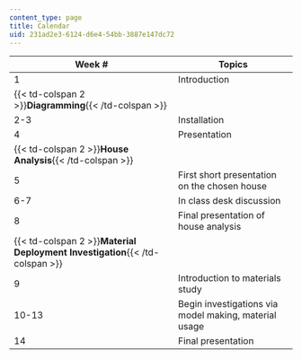 ```yaml
---
content_type: page
title: Calendar
uid: 231ad2e3-6124-d6e4-54bb-3887e147dc72
---
```


| Week # | Topics |
| --- | --- |
| 1 | Introduction |
| {{< td-colspan 2 >}}**Diagramming**{{< /td-colspan >}} ||
| 2-3 | Installation |
| 4 | Presentation |
| {{< td-colspan 2 >}}**House Analysis**{{< /td-colspan >}} ||
| 5 | First short presentation on the chosen house |
| 6-7 | In class desk discussion |
| 8 | Final presentation of house analysis |
| {{< td-colspan 2 >}}**Material Deployment Investigation**{{< /td-colspan >}} ||
| 9 | Introduction to materials study |
| 10-13 | Begin investigations via model making, material usage |
| 14 | Final presentation